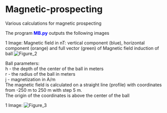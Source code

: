 # Magnetic-prospecting
Various calculations for magnetic prospecting

The program <font color="#0000ff"><b>MB.py</b></font> outputs the following images

1 Image: Magnetic field in nT: vertical component (blue), horizontal component (orange) and full vector (green) of Magnetic field induction of ball 
![Figure_2](https://user-images.githubusercontent.com/20105840/204506631-070fe34d-b102-4df6-a40b-66634ec02ab7.png)

Ball parameters:           
h - the depth of the center of the ball in meters         
r - the radius of the ball in meters        
j - magnetization in A/m             
The magnetic field is calculated on a straight line (profile) with coordinates from -250 m to 250 m with step 5 m.    
The origin of the coordinates is above the center of the ball       


1 Image:
![Figure_3](https://user-images.githubusercontent.com/20105840/204506664-fa6fcdf7-5ee6-4b8f-998e-433f183b442d.png)
